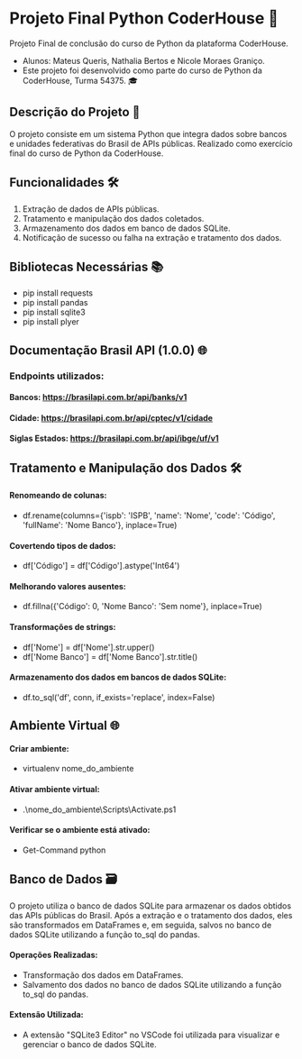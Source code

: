# Projeto Final Python CoderHouse 🐍

Projeto Final de conclusão do curso de Python da plataforma CoderHouse. 
- Alunos: Mateus Queris, Nathalia Bertos e Nicole Moraes Graniço.
- Este projeto foi desenvolvido como parte do curso de Python da CoderHouse, Turma 54375. 🎓

## Descrição do Projeto 🚀

O projeto consiste em um sistema Python que integra dados sobre bancos e unidades federativas do Brasil de APIs públicas. Realizado como exercício final do curso de Python da CoderHouse.

## Funcionalidades 🛠️

1. Extração de dados de APIs públicas.
2. Tratamento e manipulação dos dados coletados.
3. Armazenamento dos dados em banco de dados SQLite.
4. Notificação de sucesso ou falha na extração e tratamento dos dados.

## Bibliotecas Necessárias 📚

- pip install requests
- pip install pandas
- pip install sqlite3
- pip install plyer

## Documentação Brasil API (1.0.0) 🌐
 ### Endpoints utilizados:
 #### Bancos: https://brasilapi.com.br/api/banks/v1
 #### Cidade: https://brasilapi.com.br/api/cptec/v1/cidade
 #### Siglas Estados: https://brasilapi.com.br/api/ibge/uf/v1

## Tratamento e Manipulação dos Dados 🛠️
#### Renomeando de colunas:
- df.rename(columns={'ispb': 'ISPB', 'name': 'Nome', 'code': 'Código', 'fullName': 'Nome Banco'}, inplace=True)

#### Covertendo tipos de dados:
- df['Código'] = df['Código'].astype('Int64')

#### Melhorando valores ausentes:
- df.fillna({'Código': 0, 'Nome Banco': 'Sem nome'}, inplace=True)

#### Transformações de strings:
- df['Nome'] = df['Nome'].str.upper()
- df['Nome Banco'] = df['Nome Banco'].str.title()

#### Armazenamento dos dados em bancos de dados SQLite:
- df.to_sql('df', conn, if_exists='replace', index=False)

## Ambiente Virtual 🌐

#### Criar ambiente:

- virtualenv nome_do_ambiente

#### Ativar ambiente virtual:

- .\nome_do_ambiente\Scripts\Activate.ps1

#### Verificar se o ambiente está ativado:
- Get-Command python

## Banco de Dados 🗃️

O projeto utiliza o banco de dados SQLite para armazenar os dados obtidos das APIs públicas do Brasil. Após a extração e o tratamento dos dados, eles são transformados em DataFrames e, em seguida, salvos no banco de dados SQLite utilizando a função to_sql do pandas.

#### Operações Realizadas:

- Transformação dos dados em DataFrames.
- Salvamento dos dados no banco de dados SQLite utilizando a função to_sql do pandas.

#### Extensão Utilizada:

- A extensão "SQLite3 Editor" no VSCode foi utilizada para visualizar e gerenciar o banco de dados SQLite.


